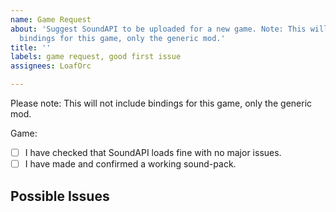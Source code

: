 ```yaml
---
name: Game Request
about: 'Suggest SoundAPI to be uploaded for a new game. Note: This will not include
  bindings for this game, only the generic mod.'
title: ''
labels: game request, good first issue
assignees: LoafOrc

---
```


Please note: This will not include bindings for this game, only the generic mod.

Game: 
- [ ] I have checked that SoundAPI loads fine with no major issues.
- [ ] I have made and confirmed a working sound-pack.

## Possible Issues
